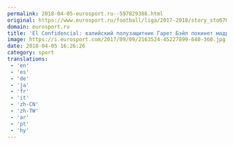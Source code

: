 ```yaml
---
permalink: 2018-04-05-eurosport.ru--597829386.html
original: https://www.eurosport.ru/football/liga/2017-2018/story_sto6701611.shtml
domain: eurosport.ru
title: 'El Confidencial: валийский полузащитник Гарет Бэйл покинет мадридский «Реал» летом'
image: https://i.eurosport.com/2017/09/09/2163524-45227899-640-360.jpg
date: 2018-04-05 16:26:26
category: sport
translations: 
 - 'en'
 - 'es'
 - 'de'
 - 'ja'
 - 'fr'
 - 'it'
 - 'zh-CN'
 - 'zh-TW'
 - 'ar'
 - 'pt'
 - 'hy'
---
```



